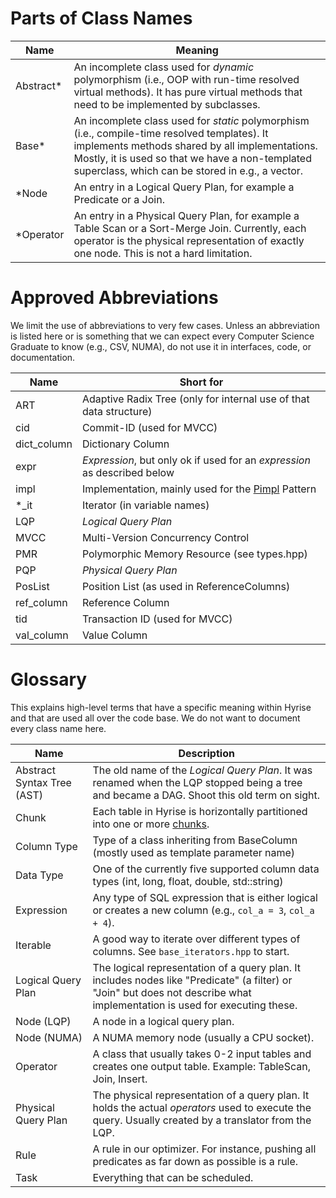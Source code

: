 # Parts of Class Names

| Name      | Meaning                                                                                                                                                                                                                                                |
| --------- | ------------------------------------------------------------------------------------------------------------------------------------------------------------------------------------------------------------------------------------------------------ |
| Abstract* | An incomplete class used for *dynamic* polymorphism (i.e., OOP with run-time resolved virtual methods). It has pure virtual methods that need to be implemented by subclasses.                                                                         |
| Base*     | An incomplete class used for *static* polymorphism (i.e., compile-time resolved templates). It implements methods shared by all implementations. Mostly, it is used so that we have a non-templated superclass, which can be stored in e.g., a vector. |
| *Node     | An entry in a Logical Query Plan, for example a Predicate or a Join.                                                                                                                                                                                   |
| *Operator | An entry in a Physical Query Plan, for example a Table Scan or a Sort-Merge Join. Currently, each operator is the physical representation of exactly one node. This is not a hard limitation.                                                          |

# Approved Abbreviations

We limit the use of abbreviations to very few cases. Unless an abbreviation is listed here or is something that we can expect every Computer Science Graduate to know (e.g., CSV, NUMA), do not use it in interfaces, code, or documentation.

| Name        | Short for                                                                |
| ----------- | ------------------------------------------------------------------------ |
| ART         | Adaptive Radix Tree (only for internal use of that data structure)       |
| cid         | Commit-ID (used for MVCC)                                                |
| dict_column | Dictionary Column                                                        |
| expr        | *Expression*, but only ok if used for an *expression* as described below |
| impl        | Implementation, mainly used for the [Pimpl] Pattern                      |
| *_it        | Iterator (in variable names)                                             |
| LQP         | *Logical Query Plan*                                                     |
| MVCC        | Multi-Version Concurrency Control                                        |
| PMR         | Polymorphic Memory Resource (see types.hpp)                              |
| PQP         | *Physical Query Plan*                                                    |
| PosList     | Position List (as used in ReferenceColumns)                              |
| ref_column  | Reference Column                                                         |
| tid         | Transaction ID (used for MVCC)                                           |
| val_column  | Value Column                                                             |

[Pimpl]: http://en.cppreference.com/w/cpp/language/pimpl

# Glossary

This explains high-level terms that have a specific meaning within Hyrise and that are used all over the code base. We do not want to document every class name here.

| Name                       | Description                                                                                                                                                                |
| -------------------------- | -------------------------------------------------------------------------------------------------------------------------------------------------------------------------- |
| Abstract Syntax Tree (AST) | The old name of the *Logical Query Plan*. It was renamed when the LQP stopped being a tree and became a DAG. Shoot this old term on sight.                                 |
| Chunk                      | Each table in Hyrise is horizontally partitioned into one or more [chunks](https://github.com/hyrise/hyrise/wiki/chunk-concept).                                              |
| Column Type                | Type of a class inheriting from BaseColumn (mostly used as template parameter name)                                                                                        |
| Data Type                  | One of the currently five supported column data types (int, long, float, double, std::string)                                                                              |
| Expression                 | Any type of SQL expression that is either logical or creates a new column (e.g., `col_a = 3`, `col_a + 4`).                                                                |
| Iterable                   | A good way to iterate over different types of columns. See `base_iterators.hpp` to start.                                                                                  |
| Logical Query Plan         | The logical representation of a query plan. It includes nodes like "Predicate" (a filter) or "Join" but does not describe what implementation is used for executing these. |
| Node (LQP)                 | A node in a logical query plan.                                                                                                                                            |
| Node (NUMA)                | A NUMA memory node (usually a CPU socket).                                                                                                                                 |
| Operator                   | A class that usually takes 0-2 input tables and creates one output table. Example: TableScan, Join, Insert.                                                                |
| Physical Query Plan        | The physical representation of a query plan. It holds the actual *operators* used to execute the query. Usually created by a translator from the LQP.                      |
| Rule                       | A rule in our optimizer. For instance, pushing all predicates as far down as possible is a rule.                                                                           |
| Task                       | Everything that can be scheduled.                                                                                                                                          |
